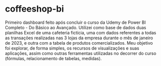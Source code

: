 # coffeeshop-bi

Primeiro dashboard feito após concluir o curso da Udemy de Power BI Completo - Do Básico ao Avançado.
Utilizei como base de dados duas planilhas Excel de uma cafeteria fictícia, uma com dados referentes a todas as transações realizadas nas 3 lojas da empresa durante o mês de janeiro de 2023, e outra com a tabela de produtos comercializados. 
Meu objetivo foi explorar, de forma simples, os recursos de visualizações e suas aplicações, assim como outras ferramentas utilizadas no decorrer do curso (fórmulas, relacionamento de tabelas, medidas).
